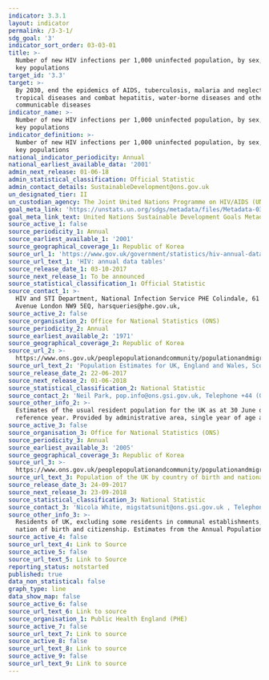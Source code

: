 ```yaml
---
indicator: 3.3.1
layout: indicator
permalink: /3-3-1/
sdg_goal: '3'
indicator_sort_order: 03-03-01
title: >-
  Number of new HIV infections per 1,000 uninfected population, by sex, age and
  key populations
target_id: '3.3'
target: >-
  By 2030, end the epidemics of AIDS, tuberculosis, malaria and neglected
  tropical diseases and combat hepatitis, water-borne diseases and other
  communicable diseases
indicator_name: >-
  Number of new HIV infections per 1,000 uninfected population, by sex, age and
  key populations
indicator_definition: >-
  Number of new HIV infections per 1,000 uninfected population, by sex, age and
  key populations
national_indicator_periodicity: Annual
national_earliest_available_data: '2001'
admin_next_release: 01-06-18
admin_statistical_classification: Official Statistic
admin_contact_details: SustainableDevelopment@ons.gov.uk
un_designated_tier: II
un_custodian_agency: The Joint United Nations Programme on HIV/AIDS (UNAIDS)
goal_meta_link: 'https://unstats.un.org/sdgs/metadata/files/Metadata-03-03-01.pdf'
goal_meta_link_text: United Nations Sustainable Development Goals Metadata (PDF 372 KB)
source_active_1: false
source_periodicity_1: Annual
source_earliest_available_1: '2001'
source_geographical_coverage_1: Republic of Korea
source_url_1: 'https://www.gov.uk/government/statistics/hiv-annual-data-tables'
source_url_text_1: 'HIV: annual data tables'
source_release_date_1: 03-10-2017
source_next_release_1: To be announced
source_statistical_classification_1: Official Statistic
source_contact_1: >-
  HIV and STI Department, National Infection Service PHE Colindale, 61 Colindale
  Avenue London NW9 5EQ, harsqueries@phe.gov.uk, 
source_active_2: false
source_organisation_2: Office for National Statistics (ONS)
source_periodicity_2: Annual
source_earliest_available_2: '1971'
source_geographical_coverage_2: Republic of Korea
source_url_2: >-
  https://www.ons.gov.uk/peoplepopulationandcommunity/populationandmigration/populationestimates/datasets/populationestimatesforukenglandandwalesscotlandandnorthernireland
source_url_text_2: 'Population Estimates for UK, England and Wales, Scotland and Northern Ireland'
source_release_date_2: 22-06-2017
source_next_release_2: 01-06-2018
source_statistical_classification_2: National Statistic
source_contact_2: 'Neil Park, pop.info@ons.gsi.gov.uk, Telephone +44 (0)1329 444661'
source_other_info_2: >-
  Estimates of the usual resident population for the UK as at 30 June of the
  reference year. Provided by administrative area, single year of age and sex
source_active_3: false
source_organisation_3: Office for National Statistics (ONS)
source_periodicity_3: Annual
source_earliest_available_3: '2005'
source_geographical_coverage_3: Republic of Korea
source_url_3: >-
  https://www.ons.gov.uk/peoplepopulationandcommunity/populationandmigration/internationalmigration/datasets/populationoftheunitedkingdombycountryofbirthandnationality
source_url_text_3: Population of the UK by country of birth and nationality
source_release_date_3: 24-09-2017
source_next_release_3: 23-09-2018
source_statistical_classification_3: National Statistic
source_contact_3: 'Nicola White, migstatsunit@ons.gsi.gov.uk , Telephone +44 (0)1329 444097'
source_other_info_3: >-
  Residents of UK, excluding some residents in communal establishments, by
  nation of birth and citizenship. Estimates from the Annual Population Survey
source_active_4: false
source_url_text_4: Link to Source
source_active_5: false
source_url_text_5: Link to Source
reporting_status: notstarted
published: true
data_non_statistical: false
graph_type: line
data_show_map: false
source_active_6: false
source_url_text_6: Link to source
source_organisation_1: Public Health England (PHE)
source_active_7: false
source_url_text_7: Link to source
source_active_8: false
source_url_text_8: Link to source
source_active_9: false
source_url_text_9: Link to source
---
```

